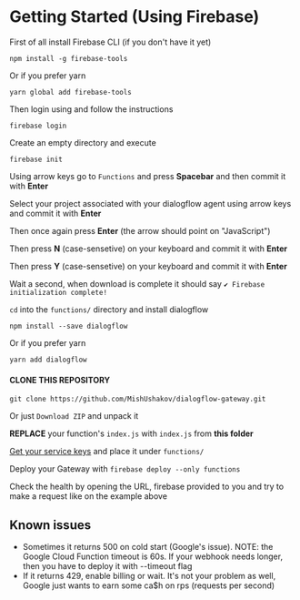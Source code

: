 # Getting Started (Using Firebase)

First of all install Firebase CLI (if you don't have it yet)

```
npm install -g firebase-tools
```

Or if you prefer yarn

```
yarn global add firebase-tools
```

Then login using and follow the instructions

```
firebase login
```

Create an empty directory and execute

```
firebase init
```

Using arrow keys go to `Functions` and press **Spacebar** and then commit it with **Enter**

Select your project associated with your dialogflow agent using arrow keys and commit it with **Enter**

Then once again press **Enter** (the arrow should point on "JavaScript")

Then press **N** (case-sensetive) on your keyboard and commit it with **Enter**

Then press **Y** (case-sensetive) on your keyboard and commit it with **Enter**

Wait a second, when download is complete it should say `✔ Firebase initialization complete!`

`cd` into the `functions/` directory and install dialogflow

```
npm install --save dialogflow
```

Or if you prefer yarn

```
yarn add dialogflow
```

#### CLONE THIS REPOSITORY

```
git clone https://github.com/MishUshakov/dialogflow-gateway.git
```

Or just `Download ZIP` and unpack it

**REPLACE** your function's `index.js` with `index.js` from **this folder**

[Get your service keys](https://github.com/MishUshakov/dialogflow-gateway#getting-service-account) and place it under `functions/`

Deploy your Gateway with `firebase deploy --only functions`

Check the health by opening the URL, firebase provided to you and try to make a request like on the example above

## Known issues

- Sometimes it returns 500 on cold start (Google's issue). NOTE: the Google Cloud Function timeout is 60s. If your webhook needs longer, then you have to deploy it with --timeout flag
- If it returns 429, enable billing or wait. It's not your problem as well, Google just wants to earn some ca$h on rps (requests per second)